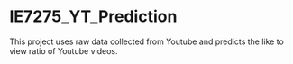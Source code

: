 # IE7275_YT_Prediction
This project uses raw data collected from Youtube and predicts the like to view ratio of Youtube videos.
